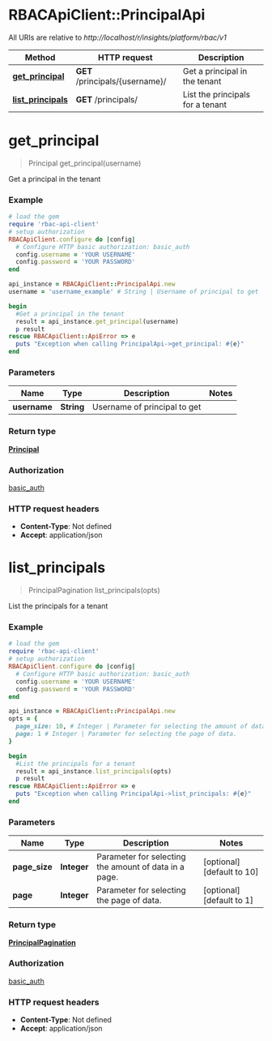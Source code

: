 # RBACApiClient::PrincipalApi

All URIs are relative to *http://localhost/r/insights/platform/rbac/v1*

Method | HTTP request | Description
------------- | ------------- | -------------
[**get_principal**](PrincipalApi.md#get_principal) | **GET** /principals/{username}/ | Get a principal in the tenant
[**list_principals**](PrincipalApi.md#list_principals) | **GET** /principals/ | List the principals for a tenant


# **get_principal**
> Principal get_principal(username)

Get a principal in the tenant

### Example
```ruby
# load the gem
require 'rbac-api-client'
# setup authorization
RBACApiClient.configure do |config|
  # Configure HTTP basic authorization: basic_auth
  config.username = 'YOUR USERNAME'
  config.password = 'YOUR PASSWORD'
end

api_instance = RBACApiClient::PrincipalApi.new
username = 'username_example' # String | Username of principal to get

begin
  #Get a principal in the tenant
  result = api_instance.get_principal(username)
  p result
rescue RBACApiClient::ApiError => e
  puts "Exception when calling PrincipalApi->get_principal: #{e}"
end
```

### Parameters

Name | Type | Description  | Notes
------------- | ------------- | ------------- | -------------
 **username** | **String**| Username of principal to get | 

### Return type

[**Principal**](Principal.md)

### Authorization

[basic_auth](../README.md#basic_auth)

### HTTP request headers

 - **Content-Type**: Not defined
 - **Accept**: application/json



# **list_principals**
> PrincipalPagination list_principals(opts)

List the principals for a tenant

### Example
```ruby
# load the gem
require 'rbac-api-client'
# setup authorization
RBACApiClient.configure do |config|
  # Configure HTTP basic authorization: basic_auth
  config.username = 'YOUR USERNAME'
  config.password = 'YOUR PASSWORD'
end

api_instance = RBACApiClient::PrincipalApi.new
opts = {
  page_size: 10, # Integer | Parameter for selecting the amount of data in a page.
  page: 1 # Integer | Parameter for selecting the page of data.
}

begin
  #List the principals for a tenant
  result = api_instance.list_principals(opts)
  p result
rescue RBACApiClient::ApiError => e
  puts "Exception when calling PrincipalApi->list_principals: #{e}"
end
```

### Parameters

Name | Type | Description  | Notes
------------- | ------------- | ------------- | -------------
 **page_size** | **Integer**| Parameter for selecting the amount of data in a page. | [optional] [default to 10]
 **page** | **Integer**| Parameter for selecting the page of data. | [optional] [default to 1]

### Return type

[**PrincipalPagination**](PrincipalPagination.md)

### Authorization

[basic_auth](../README.md#basic_auth)

### HTTP request headers

 - **Content-Type**: Not defined
 - **Accept**: application/json



